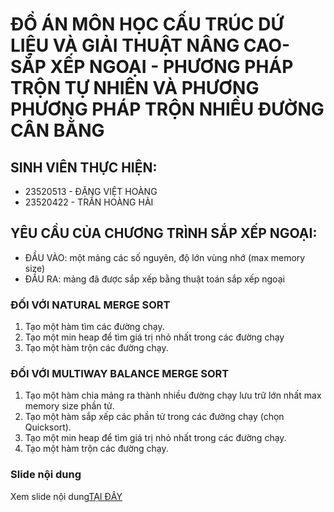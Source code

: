 # ĐỒ ÁN MÔN HỌC CẤU TRÚC DỨ LIỆU VÀ GIẢI THUẬT NÂNG CAO- SẮP XẾP NGOẠI - PHƯƠNG PHÁP TRỘN TỰ NHIÊN VÀ PHƯƠNG PHƯƠNG PHÁP TRỘN NHIỀU ĐƯỜNG CÂN BẰNG

## SINH VIÊN THỰC HIỆN:
- 23520513 - ĐẶNG VIỆT HOÀNG
- 23520422 - TRẦN HOÀNG HẢI

## YÊU CẦU CỦA CHƯƠNG TRÌNH SẮP XẾP NGOẠI:

- ĐẦU VÀO: một mảng các số nguyên, độ lớn vùng nhớ (max memory size)
- ĐẦU RA: mảng đã được sắp xếp bằng thuật toán sắp xếp ngoại

### ĐỐI VỚI NATURAL MERGE SORT

1. Tạo một hàm tìm các đường chạy.
2. Tạo một min heap để tìm giá trị nhỏ nhất trong các đường chạy
3. Tạo một hàm trộn các đường chạy.

### ĐỐI VỚI MULTIWAY BALANCE MERGE SORT

1. Tạo một hàm chia mảng ra thành nhiều đường chạy lưu trữ lớn nhất max memory size phần tử.
2. Tạo một hàm sắp xếp các phần tử trong các đường chạy (chọn Quicksort).
3. Tạo một min heap để tìm giá trị nhỏ nhất trong các đường chạy.
4. Tạo một hàm trộn các đường chạy.

### Slide nội dung
Xem slide nội dung<a href='https://www.canva.com/design/DAGgUD63-9I/gADDIAxbMZK4I2-syTRb6A/edit?utm_content=DAGgUD63-9I&utm_campaign=designshare&utm_medium=link2&utm_source=sharebutton'>TẠI ĐÂY</a>



